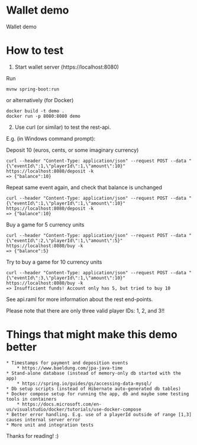 # Wallet demo
Wallet demo

# How to test
1. Start wallet server (https://localhost:8080)

Run 

	mvnw spring-boot:run

or alternatively (for Docker)

	docker build -t demo .
	docker run -p 8080:8080 demo 

2. Use curl (or similar) to test the rest-api.

E.g. (in Windows command prompt):
	
Deposit 10 (euros, cents, or some imaginary currency)
	
	curl --header "Content-Type: application/json" --request POST --data "{\"eventId\":1,\"playerId\":1,\"amount\":10}" https://localhost:8080/deposit -k
	=> {"balance":10}
	
Repeat same event again, and check that balance is unchanged
	
	curl --header "Content-Type: application/json" --request POST --data "{\"eventId\":1,\"playerId\":1,\"amount\":10}" https://localhost:8080/deposit -k 
	=> {"balance":10}

Buy a game for 5 currency units
	
	curl --header "Content-Type: application/json" --request POST --data "{\"eventId\":2,\"playerId\":1,\"amount\":5}" https://localhost:8080/buy -k
	=> {"balance":5}
	
Try to buy a game for 10 currency units
	
	curl --header "Content-Type: application/json" --request POST --data "{\"eventId\":3,\"playerId\":1,\"amount\":10}" https://localhost:8080/buy -k
	=> Insufficient funds! Account only has 5, but tried to buy 10
	
See api.raml for more information about the rest end-points.

Please note that there are only three valid player IDs: 1, 2, and 3!!

# Things that might make this demo better

	* Timestamps for payment and deposition events 
		* https://www.baeldung.com/jpa-java-time
	* Stand-alone database (instead of memory-only db started with the app)
		* https://spring.io/guides/gs/accessing-data-mysql/
	* Db setup scripts (instead of Hibernate auto-generated db tables)
	* Docker compose setup for running the app, db and maybe some testing tools in containers
		* https://docs.microsoft.com/en-us/visualstudio/docker/tutorials/use-docker-compose
	* Better error handling. E.g. use of a playerId outside of range [1,3] causes internal server error 
	* More unit and integration tests
	
Thanks for reading! :)